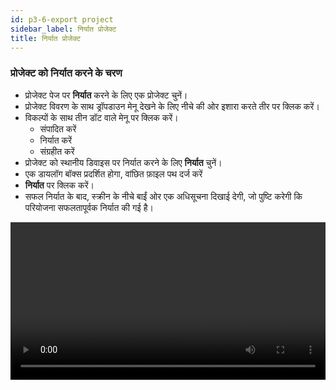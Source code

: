 ```yaml
---
id: p3-6-export project
sidebar_label: निर्यात प्रोजेक्ट
title: निर्यात प्रोजेक्ट
---
```


### प्रोजेक्ट को निर्यात करने के चरण ###

- प्रोजेक्ट पेज पर **निर्यात** करने के लिए एक प्रोजेक्ट चुनें।
- प्रोजेक्ट विवरण के साथ ड्रॉपडाउन मेनू देखने के लिए नीचे की ओर इशारा करते तीर पर क्लिक करें।
- विकल्पों के साथ तीन डॉट वाले मेनू पर क्लिक करें।
  - संपादित करें
  - निर्यात करें
  - संग्रहीत करें
- प्रोजेक्ट को स्थानीय डिवाइस पर निर्यात करने के लिए **निर्यात** चुनें।
- एक डायलॉग बॉक्स प्रदर्शित होगा, वांछित फ़ाइल पथ दर्ज करें
- **निर्यात** पर क्लिक करें।
- सफल निर्यात के बाद, स्क्रीन के नीचे बाईं ओर एक अधिसूचना दिखाई देगी, जो पुष्टि करेगी कि परियोजना सफलतापूर्वक निर्यात की गई है।


<video controls src="/0.5.5/en-exportfile.mov" width="100%" type="video/mov"/>

### ऑडियो फ़ाइल कैसे निर्यात करें? ###

- प्रोजेक्ट पृष्ठ से उस प्रोजेक्ट का चयन करके प्रारंभ करें जिसे आप **निर्यात** करना चाहते हैं
- प्रोजेक्ट के दाईं ओर नीचे की ओर इशारा करते हुए तीर का पता लगाएं और उस पर क्लिक करें
- थ्री-डॉट मेनू ढूंढें और उस पर क्लिक करें
- दिखाई देने वाले मेनू में, **निर्यात** विकल्प चुनें
- निर्यात सेटिंग्स के लिए एक संवाद बॉक्स खुलेगा, जिसमें आपको निम्नलिखित निर्यात विकल्प मिलेंगे
   - **पद्य-वार** (डिफ़ॉल्ट): यह सेटिंग प्रोजेक्ट को छंद-दर-पद्य निर्यात करती है।
   - **अध्याय-वार:** यह विकल्प पूरे अध्याय को एक फ़ाइल के रूप में निर्यात करता है।
   - **पूर्ण परियोजना:** आप इस विकल्प का उपयोग करके संपूर्ण परियोजना को निर्यात कर सकते हैं, यह 
   परियोजना में सभी व्यक्तिगत योगदान को जोड़ देगा।

:::noteटिप्पणी

यदि पाठ उपलब्ध है तो आप चेकबॉक्स पर क्लिक करके फ़ाइल को उसके साथ निर्यात कर सकते हैं।
::: 

<video controls src="/0.5.5/en_audio_toolbar12.mov" width="100%" type="video/mov"/>